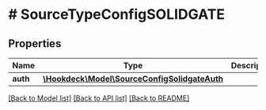 # # SourceTypeConfigSOLIDGATE

## Properties

Name | Type | Description | Notes
------------ | ------------- | ------------- | -------------
**auth** | [**\Hookdeck\Model\SourceConfigSolidgateAuth**](SourceConfigSolidgateAuth.md) |  | [optional]

[[Back to Model list]](../../README.md#models) [[Back to API list]](../../README.md#endpoints) [[Back to README]](../../README.md)
